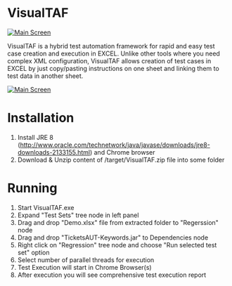 # VisualTAF 
[![Main Screen](http://23.236.144.243/VisualTAFScreenshots/mainappwindows.png)](http://23.236.144.243/VisualTAFScreenshots/mainappwindows.png)

VisualTAF is a hybrid test automation framework for rapid and easy test case creation and execution in EXCEL.
Unlike other tools where you need complex XML configuration, VisualTAF allows creation of test cases in EXCEL by just copy/pasting instructions on one sheet and linking them to test data in another sheet.

[![Main Screen](http://23.236.144.243/VisualTAFScreenshots/excellinkingtoanothersheet.png)](http://23.236.144.243/VisualTAFScreenshots/excellinkingtoanothersheet.png)
# Installation
1. Install JRE 8 (http://www.oracle.com/technetwork/java/javase/downloads/jre8-downloads-2133155.html) and Chrome browser
2. Download & Unzip content of /target/VisualTAF.zip file into some folder

# Running
1. Start VisualTAF.exe
2. Expand "Test Sets" tree node in left panel
3. Drag and drop "Demo.xlsx" file from extracted folder to "Regerssion" node
4. Drag and drop "TicketsAUT-Keywords.jar" to Dependencies node
5. Right click on "Regression" tree node and choose "Run selected test set" option
6. Select number of parallel threads for execution
7. Test Execution will start in Chrome Browser(s)
8. After execution you will see comprehensive test execution report

 
